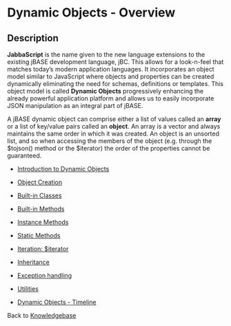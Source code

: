 # Dynamic Objects - Overview

<PageHeader />

## Description

**JabbaScript** is the name given to the new language extensions to the existing jBASE development language, jBC. This allows for a look-n-feel that matches today’s modern application languages. It incorporates an object model similar to JavaScript where objects and properties can be created dynamically eliminating the need for schemas, definitions or templates. This object model is called **Dynamic Objects** progressively enhancing the already powerful application platform and allows us to easily incorporate JSON manipulation as an integral part of jBASE.

A jBASE dynamic object can comprise either a list of values called an **array** or a list of key/value pairs called an **object**. An array is a vector and always maintains the same order in which it was created. An object is an unsorted list, and so when accessing the members of the object (e.g. through the \$tojson() method or the \$iterator) the order of the properties cannot be guaranteed.

- [Introduction to Dynamic Objects](./introduction-to-dynamic-objects)
- [Object Creation](./dynamic-objects-object-creation)
- [Built-in Classes](./dynamic-objects-built-in-classes)
- [Built-in Methods](./dynamic-objects-built-in-methods)
- [Instance Methods](./dynamic-objects-instance-methods)
- [Static Methods](./dynamic-objects-static-methods)
- [Iteration: \$iterator](./iteration-$iterator)
- [Inheritance](./dynamic-objects-inheritance)
- [Exception handling](./exceptions-try-&-catch-&-throw-&-$setcatch())  
- [Utilities](./utilities-jsonlint/README.md)  

- [Dynamic Objects - Timeline](./timeline/README.md)

Back to [Knowledgebase](./../README.md)

<PageFooter />

